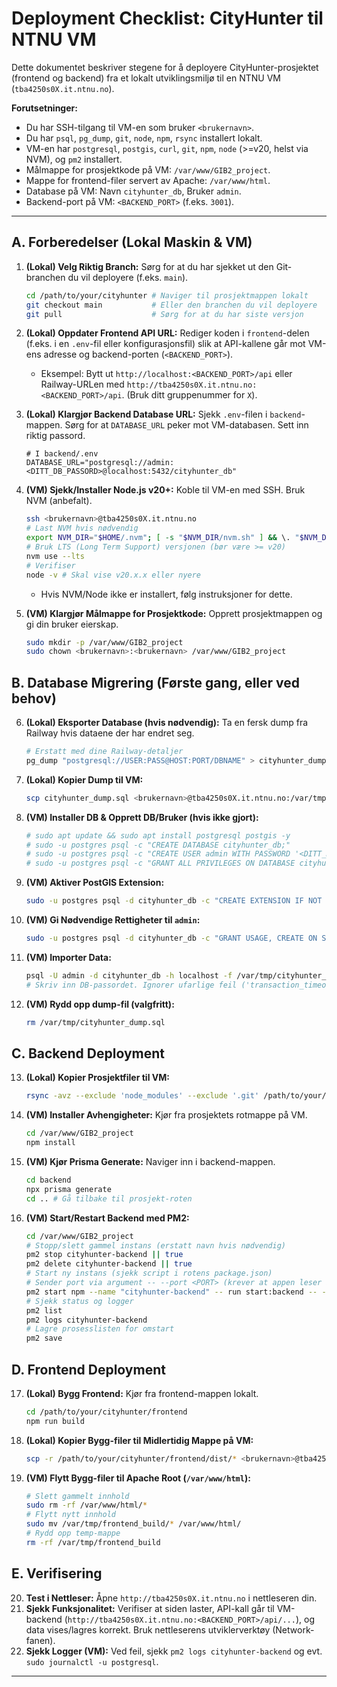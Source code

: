 # Deployment Checklist: CityHunter til NTNU VM

Dette dokumentet beskriver stegene for å deployere CityHunter-prosjektet (frontend og backend) fra et lokalt utviklingsmiljø til en NTNU VM (`tba4250s0X.it.ntnu.no`).

**Forutsetninger:**

* Du har SSH-tilgang til VM-en som bruker `<brukernavn>`.
* Du har `psql`, `pg_dump`, `git`, `node`, `npm`, `rsync` installert lokalt.
* VM-en har `postgresql`, `postgis`, `curl`, `git`, `npm`, `node` (>=v20, helst via NVM), og `pm2` installert.
* Målmappe for prosjektkode på VM: `/var/www/GIB2_project`.
* Mappe for frontend-filer servert av Apache: `/var/www/html`.
* Database på VM: Navn `cityhunter_db`, Bruker `admin`.
* Backend-port på VM: `<BACKEND_PORT>` (f.eks. `3001`).

---

## A. Forberedelser (Lokal Maskin & VM)

1.  **(Lokal) Velg Riktig Branch:** Sørg for at du har sjekket ut den Git-branchen du vil deployere (f.eks. `main`).
    ```bash
    cd /path/to/your/cityhunter # Naviger til prosjektmappen lokalt
    git checkout main           # Eller den branchen du vil deployere
    git pull                    # Sørg for at du har siste versjon
    ```

2.  **(Lokal) Oppdater Frontend API URL:** Rediger koden i `frontend`-delen (f.eks. i en `.env`-fil eller konfigurasjonsfil) slik at API-kallene går mot VM-ens adresse og backend-porten (`<BACKEND_PORT>`).
    * Eksempel: Bytt ut `http://localhost:<BACKEND_PORT>/api` eller Railway-URLen med `http://tba4250s0X.it.ntnu.no:<BACKEND_PORT>/api`. (Bruk ditt gruppenummer for `X`).

3.  **(Lokal) Klargjør Backend Database URL:** Sjekk `.env`-filen i `backend`-mappen. Sørg for at `DATABASE_URL` peker mot VM-databasen. Sett inn riktig passord.
    ```dotenv
    # I backend/.env
    DATABASE_URL="postgresql://admin:<DITT_DB_PASSORD>@localhost:5432/cityhunter_db"
    ```

4.  **(VM) Sjekk/Installer Node.js v20+:** Koble til VM-en med SSH. Bruk NVM (anbefalt).
    ```bash
    ssh <brukernavn>@tba4250s0X.it.ntnu.no
    # Last NVM hvis nødvendig
    export NVM_DIR="$HOME/.nvm"; [ -s "$NVM_DIR/nvm.sh" ] && \. "$NVM_DIR/nvm.sh"
    # Bruk LTS (Long Term Support) versjonen (bør være >= v20)
    nvm use --lts
    # Verifiser
    node -v # Skal vise v20.x.x eller nyere
    ```
    * Hvis NVM/Node ikke er installert, følg instruksjoner for dette.

5.  **(VM) Klargjør Målmappe for Prosjektkode:** Opprett prosjektmappen og gi din bruker eierskap.
    ```bash
    sudo mkdir -p /var/www/GIB2_project
    sudo chown <brukernavn>:<brukernavn> /var/www/GIB2_project
    ```

## B. Database Migrering (Første gang, eller ved behov)

6.  **(Lokal) Eksporter Database (hvis nødvendig):** Ta en fersk dump fra Railway hvis dataene der har endret seg.
    ```bash
    # Erstatt med dine Railway-detaljer
    pg_dump "postgresql://USER:PASS@HOST:PORT/DBNAME" > cityhunter_dump.sql
    ```

7.  **(Lokal) Kopier Dump til VM:**
    ```bash
    scp cityhunter_dump.sql <brukernavn>@tba4250s0X.it.ntnu.no:/var/tmp/
    ```

8.  **(VM) Installer DB & Opprett DB/Bruker (hvis ikke gjort):**
    ```bash
    # sudo apt update && sudo apt install postgresql postgis -y
    # sudo -u postgres psql -c "CREATE DATABASE cityhunter_db;"
    # sudo -u postgres psql -c "CREATE USER admin WITH PASSWORD '<DITT_DB_PASSORD>';"
    # sudo -u postgres psql -c "GRANT ALL PRIVILEGES ON DATABASE cityhunter_db TO admin;"
    ```

9.  **(VM) Aktiver PostGIS Extension:**
    ```bash
    sudo -u postgres psql -d cityhunter_db -c "CREATE EXTENSION IF NOT EXISTS postgis;"
    ```

10. **(VM) Gi Nødvendige Rettigheter til `admin`:**
    ```bash
    sudo -u postgres psql -d cityhunter_db -c "GRANT USAGE, CREATE ON SCHEMA public TO admin;"
    ```

11. **(VM) Importer Data:**
    ```bash
    psql -U admin -d cityhunter_db -h localhost -f /var/tmp/cityhunter_dump.sql
    # Skriv inn DB-passordet. Ignorer ufarlige feil ('transaction_timeout', 'must be owner', 'already exists').
    ```

12. **(VM) Rydd opp dump-fil (valgfritt):**
    ```bash
    rm /var/tmp/cityhunter_dump.sql
    ```

## C. Backend Deployment

13. **(Lokal) Kopier Prosjektfiler til VM:**
    ```bash
    rsync -avz --exclude 'node_modules' --exclude '.git' /path/to/your/cityhunter/ <brukernavn>@tba4250s0X.it.ntnu.no:/var/www/GIB2_project/
    ```

14. **(VM) Installer Avhengigheter:** Kjør fra prosjektets rotmappe på VM.
    ```bash
    cd /var/www/GIB2_project
    npm install
    ```

15. **(VM) Kjør Prisma Generate:** Naviger inn i backend-mappen.
    ```bash
    cd backend
    npx prisma generate
    cd .. # Gå tilbake til prosjekt-roten
    ```

16. **(VM) Start/Restart Backend med PM2:**
    ```bash
    cd /var/www/GIB2_project
    # Stopp/slett gammel instans (erstatt navn hvis nødvendig)
    pm2 stop cityhunter-backend || true
    pm2 delete cityhunter-backend || true
    # Start ny instans (sjekk script i rotens package.json)
    # Sender port via argument -- --port <PORT> (krever at appen leser argument)
    pm2 start npm --name "cityhunter-backend" -- run start:backend -- --port <BACKEND_PORT>
    # Sjekk status og logger
    pm2 list
    pm2 logs cityhunter-backend
    # Lagre prosesslisten for omstart
    pm2 save
    ```

## D. Frontend Deployment

17. **(Lokal) Bygg Frontend:** Kjør fra frontend-mappen lokalt.
    ```bash
    cd /path/to/your/cityhunter/frontend
    npm run build
    ```

18. **(Lokal) Kopier Bygg-filer til Midlertidig Mappe på VM:**
    ```bash
    scp -r /path/to/your/cityhunter/frontend/dist/* <brukernavn>@tba4250s0X.it.ntnu.no:/var/tmp/frontend_build/
    ```

19. **(VM) Flytt Bygg-filer til Apache Root (`/var/www/html`):**
    ```bash
    # Slett gammelt innhold
    sudo rm -rf /var/www/html/*
    # Flytt nytt innhold
    sudo mv /var/tmp/frontend_build/* /var/www/html/
    # Rydd opp temp-mappe
    rm -rf /var/tmp/frontend_build
    ```

## E. Verifisering

20. **Test i Nettleser:** Åpne `http://tba4250s0X.it.ntnu.no` i nettleseren din.
21. **Sjekk Funksjonalitet:** Verifiser at siden laster, API-kall går til VM-backend (`http://tba4250s0X.it.ntnu.no:<BACKEND_PORT>/api/...`), og data vises/lagres korrekt. Bruk nettleserens utviklerverktøy (Network-fanen).
22. **Sjekk Logger (VM):** Ved feil, sjekk `pm2 logs cityhunter-backend` og evt. `sudo journalctl -u postgresql`.

---